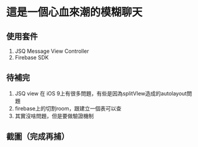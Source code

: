 # 這是一個心血來潮的模糊聊天
## 使用套件
1. JSQ Message View Controller
2. Firebase SDK

## 待補完
1. JSQ view 在 iOS 9上有很多問題，有些是因為splitVIew造成的autolayout問題
2. firebase上的切割room，跟建立一個表可以查
3. 其實沒啥問題，但是要做驗證機制

## 截圖（完成再捕）
